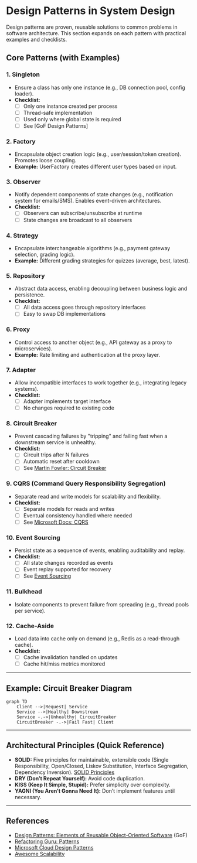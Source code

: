 
# Design Patterns in System Design

Design patterns are proven, reusable solutions to common problems in software architecture. This section expands on each pattern with practical examples and checklists.

## Core Patterns (with Examples)

### 1. Singleton
- Ensure a class has only one instance (e.g., DB connection pool, config loader).
- **Checklist:**
	- [ ] Only one instance created per process
	- [ ] Thread-safe implementation
	- [ ] Used only where global state is required
	- [ ] See [GoF Design Patterns]

### 2. Factory
- Encapsulate object creation logic (e.g., user/session/token creation). Promotes loose coupling.
- **Example:** UserFactory creates different user types based on input.

### 3. Observer
- Notify dependent components of state changes (e.g., notification system for emails/SMS). Enables event-driven architectures.
- **Checklist:**
	- [ ] Observers can subscribe/unsubscribe at runtime
	- [ ] State changes are broadcast to all observers

### 4. Strategy
- Encapsulate interchangeable algorithms (e.g., payment gateway selection, grading logic).
- **Example:** Different grading strategies for quizzes (average, best, latest).

### 5. Repository
- Abstract data access, enabling decoupling between business logic and persistence.
- **Checklist:**
	- [ ] All data access goes through repository interfaces
	- [ ] Easy to swap DB implementations

### 6. Proxy
- Control access to another object (e.g., API gateway as a proxy to microservices).
- **Example:** Rate limiting and authentication at the proxy layer.

### 7. Adapter
- Allow incompatible interfaces to work together (e.g., integrating legacy systems).
- **Checklist:**
	- [ ] Adapter implements target interface
	- [ ] No changes required to existing code

### 8. Circuit Breaker
- Prevent cascading failures by "tripping" and failing fast when a downstream service is unhealthy.
- **Checklist:**
	- [ ] Circuit trips after N failures
	- [ ] Automatic reset after cooldown
	- [ ] See [Martin Fowler: Circuit Breaker](https://martinfowler.com/bliki/CircuitBreaker.html)

### 9. CQRS (Command Query Responsibility Segregation)
- Separate read and write models for scalability and flexibility.
- **Checklist:**
	- [ ] Separate models for reads and writes
	- [ ] Eventual consistency handled where needed
	- [ ] See [Microsoft Docs: CQRS](https://learn.microsoft.com/en-us/azure/architecture/patterns/cqrs)

### 10. Event Sourcing
- Persist state as a sequence of events, enabling auditability and replay.
- **Checklist:**
	- [ ] All state changes recorded as events
	- [ ] Event replay supported for recovery
	- [ ] See [Event Sourcing](https://martinfowler.com/eaaDev/EventSourcing.html)

### 11. Bulkhead
- Isolate components to prevent failure from spreading (e.g., thread pools per service).

### 12. Cache-Aside
- Load data into cache only on demand (e.g., Redis as a read-through cache).
- **Checklist:**
	- [ ] Cache invalidation handled on updates
	- [ ] Cache hit/miss metrics monitored

---

## Example: Circuit Breaker Diagram
```mermaid
graph TD
	Client -->|Request| Service
	Service -->|Healthy| Downstream
	Service -.->|Unhealthy| CircuitBreaker
	CircuitBreaker -.->|Fail Fast| Client
```

---

## Architectural Principles (Quick Reference)
- **SOLID:** Five principles for maintainable, extensible code (Single Responsibility, Open/Closed, Liskov Substitution, Interface Segregation, Dependency Inversion). [SOLID Principles](https://en.wikipedia.org/wiki/SOLID)
- **DRY (Don’t Repeat Yourself):** Avoid code duplication.
- **KISS (Keep It Simple, Stupid):** Prefer simplicity over complexity.
- **YAGNI (You Aren’t Gonna Need It):** Don’t implement features until necessary.

---

## References
- [Design Patterns: Elements of Reusable Object-Oriented Software](https://en.wikipedia.org/wiki/Design_Patterns) (GoF)
- [Refactoring Guru: Patterns](https://refactoring.guru/design-patterns)
- [Microsoft Cloud Design Patterns](https://learn.microsoft.com/en-us/azure/architecture/patterns/)
- [Awesome Scalability](https://github.com/binhnguyennus/awesome-scalability)
